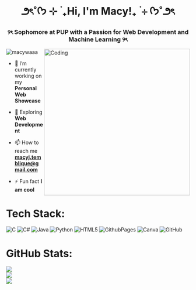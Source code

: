 
<h1 align="center"> ౨ৎ˚ᡣ𐭩 ⊹ ࣪ ₊Hi, I'm Macy!₊ ࣪ ⊹ ᡣ𐭩˚౨ৎ</h1>
<h3 align="center">୨ৎ Sophomore at PUP with a Passion for Web Development and Machine Learning ୨ৎ</h3>
<img align="right" alt="Coding" width="400" src="https://media.tenor.com/rI_0O_9AJ5sAAAAj/nyan-cat-poptart-cat.gif">

<p align="left"> <img src="https://komarev.com/ghpvc/?username=macywaaa&label=Profile%20views&color=0e75b6&style=flat" alt="macywaaa" /> </p>

- 🔭 I’m currently working on my **Personal Web Showcase**

- 🌱 Exploring **Web Development**

- 📫 How to reach me **macyj.temblique@gmail.com**

- ⚡ Fun fact **I am cool**

# Tech Stack:
![C](https://img.shields.io/badge/c-%2300599C.svg?style=for-the-badge&logo=c&logoColor=white) ![C#](https://img.shields.io/badge/c%23-%23239120.svg?style=for-the-badge&logo=csharp&logoColor=white) ![Java](https://img.shields.io/badge/java-%23ED8B00.svg?style=for-the-badge&logo=openjdk&logoColor=white) ![Python](https://img.shields.io/badge/python-3670A0?style=for-the-badge&logo=python&logoColor=ffdd54) ![HTML5](https://img.shields.io/badge/html5-%23E34F26.svg?style=for-the-badge&logo=html5&logoColor=white) ![GithubPages](https://img.shields.io/badge/github%20pages-121013?style=for-the-badge&logo=github&logoColor=white) ![Canva](https://img.shields.io/badge/Canva-%2300C4CC.svg?style=for-the-badge&logo=Canva&logoColor=white) ![GitHub](https://img.shields.io/badge/github-%23121011.svg?style=for-the-badge&logo=github&logoColor=white)
# GitHub Stats:
![](https://github-readme-stats.vercel.app/api?username=macywaaa&theme=dark&hide_border=false&include_all_commits=false&count_private=false)<br/>
![](https://github-readme-streak-stats.herokuapp.com/?user=macywaaa&theme=dark&hide_border=false)<br/>
![](https://github-readme-stats.vercel.app/api/top-langs/?username=macywaaa&theme=dark&hide_border=false&include_all_commits=false&count_private=false&layout=compact)

